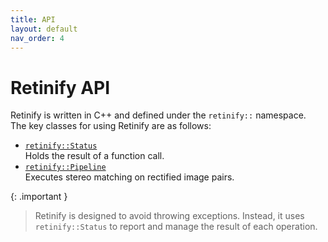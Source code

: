 ```yaml
---
title: API
layout: default
nav_order: 4
---
```


# Retinify API

Retinify is written in C++ and defined under the `retinify::` namespace.  
The key classes for using Retinify are as follows:
  
- [`retinify::Status`]()  
Holds the result of a function call.
- [`retinify::Pipeline`]()  
Executes stereo matching on rectified image pairs.
  
{: .important }
>Retinify is designed to avoid throwing exceptions. Instead, it uses `retinify::Status` to report and manage the result of each operation.
  
